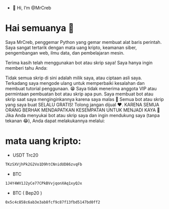 - 👋 Hi, I’m @MrCreb

<!---
MrCreb/MrCreb is a ✨ special ✨ repository because its `README.md` (this file) appears on your GitHub profile.
You can click the Preview link to take a look at your changes.
--->


# Hai semuanya 👋
Saya MrCreb, penggemar Python yang gemar membuat alat baris perintah. Saya sangat tertarik dengan mata uang kripto, keamanan siber, pengembangan web, ilmu data, dan pembelajaran mesin.

Terima kasih telah menggunakan bot atau skrip saya! Saya hanya ingin memberi tahu Anda:

Tidak semua skrip di sini adalah milik saya, atau ciptaan asli saya. Terkadang saya mengode ulang untuk memperbaiki kesalahan dan membuat tutorial penggunaan. 😁
Saya tidak menerima anggota VIP atau permintaan pembuatan bot atau skrip apa pun. Saya membuat bot atau skrip saat saya menginginkannya karena saya malas 🤣
Semua bot atau skrip yang saya buat SELALU GRATIS! Tolong jangan dijual ❤️. KARENA SEMUA ORANG BERHAK MENDAPATKAN KESEMPATAN UNTUK MENJADI KAYA 🤑
Jika Anda menyukai bot atau skrip saya dan ingin mendukung saya (tanpa tekanan 😂), Anda dapat melakukannya melalui:

# mata uang kripto:
- USDT Trc20
```bash
TKzSXVjhPk2G2Vo1D9htCNnidUD86zvqFb
```
- BTC
```bash
1J4Y4WV1J2yCe77CPkBVvjqonXAq1xyQJx
```
- BTC ( Bep20 )
```bash
0x5c4c858c6ab3e3ab8fcf9c87f13fbd5147bd0ff2
```

